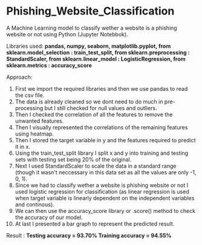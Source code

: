 # Phishing_Website_Classification
A Machine Learning model to classify wether a website is a phishing website or not using Python (Jupyter Notebbok).

Libraries used:
**pandas,
numpy,
seaborn,
matplotlib.pyplot,
from sklearn.model_selection : train_test_split,
from sklearn.preprocessing : StandardScaler,
from sklearn.linear_model : LogisticRegression,
from sklearn.metrics : accuracy_score**

Approach:
1. First we import the required libraries and then we use pandas to read the csv file.
2. The data is already cleaned so we dont need to do much in pre-processing but I still checked for null values and outliers.
3. Then I checked the correlation of all the features to remove the unwanted features.
4. Then I visually represented the correlations of the remaining features using heatmap.
5. Then I stored the target variable in y and the features required to predict it in x.
6. Using the train_test_split library I split x and y into training and testing sets with testing set being 20% of the original.
7. Next I used StandardScaler to scale the data in a standard range (though it wasn't neccessary in this data set as all the values are only -1, 0, 1).
8. Since we had to classify wether a website is phishing website or not I used logistic regression for classification (as linear regression is used when target variable is linearly dependent on the independent variables and continous).
9. We can then use the accuracy_score library or .score() method to check the accuracy of our model.
10. At last I presented a bar graph to represent the predicted result.

Result :
**Testing accuracy = 93.70%
Training accuracy = 94.55%**
